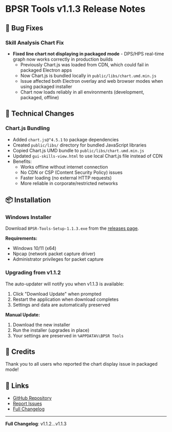 # BPSR Tools v1.1.3 Release Notes

## 🐛 Bug Fixes

### Skill Analysis Chart Fix

- **Fixed line chart not displaying in packaged mode** - DPS/HPS real-time graph now works correctly in production builds
  - Previously Chart.js was loaded from CDN, which could fail in packaged Electron apps
  - Now Chart.js is bundled locally in `public/libs/chart.umd.min.js`
  - Issue affected both Electron overlay and web browser modes when using packaged installer
  - Chart now loads reliably in all environments (development, packaged, offline)

## 🔧 Technical Changes

### Chart.js Bundling

- Added `chart.js@^4.5.1` to package dependencies
- Created `public/libs/` directory for bundled JavaScript libraries
- Copied Chart.js UMD bundle to `public/libs/chart.umd.min.js`
- Updated `gui-skills-view.html` to use local Chart.js file instead of CDN
- Benefits:
  - Works offline without internet connection
  - No CDN or CSP (Content Security Policy) issues
  - Faster loading (no external HTTP requests)
  - More reliable in corporate/restricted networks

## 📦 Installation

### Windows Installer

Download `BPSR-Tools-Setup-1.1.3.exe` from the [releases page](https://github.com/akzios/bpsr-tools/releases/tag/v1.1.3).

**Requirements:**
- Windows 10/11 (x64)
- Npcap (network packet capture driver)
- Administrator privileges for packet capture

### Upgrading from v1.1.2

The auto-updater will notify you when v1.1.3 is available:
1. Click "Download Update" when prompted
2. Restart the application when download completes
3. Settings and data are automatically preserved

**Manual Update:**
1. Download the new installer
2. Run the installer (upgrades in place)
3. Your settings are preserved in `%APPDATA%\BPSR Tools`

## 🙏 Credits

Thank you to all users who reported the chart display issue in packaged mode!

## 🔗 Links

- [GitHub Repository](https://github.com/akzios/bpsr-tools)
- [Report Issues](https://github.com/akzios/bpsr-tools/issues)
- [Full Changelog](./CHANGELOG.md)

---

**Full Changelog**: v1.1.2...v1.1.3
